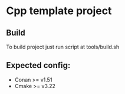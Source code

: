 # Cpp template project

## Build
To build project just run script at tools/build.sh

## Expected config:
- Conan >= v1.51
- Cmake >= v3.22
